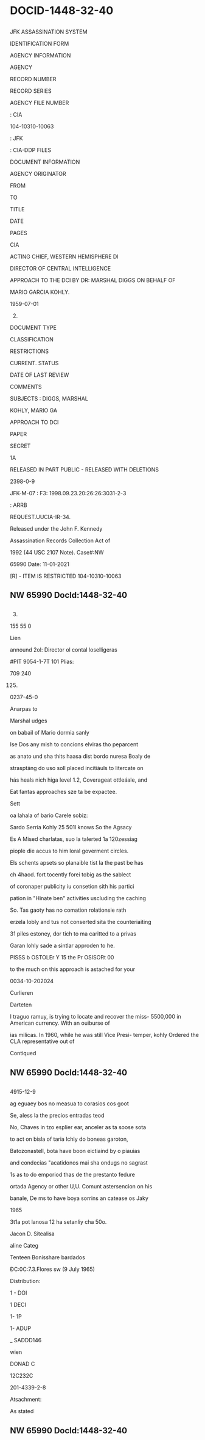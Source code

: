 # DOCID-1448-32-40

##
JFK ASSASSINATION SYSTEM

IDENTIFICATION FORM

AGENCY INFORMATION

AGENCY

RECORD NUMBER

RECORD SERIES

AGENCY FILE NUMBER

: CIA

104-10310-10063

: JFK

: CIA-DDP FILES

DOCUMENT INFORMATION

AGENCY ORIGINATOR

FROM

TO

TITLE

DATE

PAGES

CIA

ACTING CHIEF, WESTERN HEMISPHERE DI

DIRECTOR OF CENTRAL INTELLIGENCE

APPROACH TO THE DCI BY DR: MARSHAL DIGGS ON BEHALF OF

MARIO GARCIA KOHLY.

1959-07-01

2.

DOCUMENT TYPE

CLASSIFICATION

RESTRICTIONS

CURRENT. STATUS

DATE OF LAST REVIEW

COMMENTS

SUBJECTS : DIGGS, MARSHAL

KOHLY, MARIO GA

APPROACH TO DCI

PAPER

SECRET

1A

RELEASED IN PART PUBLIC - RELEASED WITH DELETIONS

2398-0-9

JFK-M-07 : F3: 1998.09.23.20:26:26:3031-2-3

: ARRB

REQUEST.UUCIA-IR-34.

Released under the John F. Kennedy

Assassination Records Collection Act of

1992 (44 USC 2107 Note). Case#:NW

65990 Date: 11-01-2021

[R] - ITEM IS RESTRICTED 104-10310-10063

NW 65990 Docld:1448-32-40
---

##
3.

155 55 0

Lien

annound 2ol: Director ol contal loselligeras

#PIT 9054-1-7T 101 Plias:

709 240

125.

0237-45-0

Anarpas to

Marshal udges

on babail of Mario dormia sanly

Ise Dos any mish to concions elviras tho peparcent

as anato und sha thits haasa dist bordo nuresa Boaly de

strasptáng do uso soll placed incitiáuls to litercate on

hás heals nich higa level 1.2, Coverageat ottleáale, and

Eat fantas approaches sze ta be expactee.

Sett

oa lahala of bario Carele sobiz:

Sardo Serria Kohly 25 501l knows So the Agsacy

Es A Mised charlatas, suo la talerted 1a 120zessiag

piople die accus to him loral goverment circles.

Els schents apsets so planaible tist la the past be has

ch 4haod. fort tocently forei tobig as the sablect

of coronaper publicity iu consetion sith his partici

pation in "Hinate ben" activities uscluding the caching

So. Tas gaoty has no comation rolationsie rath

erzela lobly and tus not conserted sita the counteriaiting

31 piles estoney, dor tich to ma caritted to a privas

Garan lohly sade a sintlar approden to he.

PISSS b OSTOLEr Y 15 the Pr OSISORt 00

to the much on this approach is astached for your

0034-10-202024

Curlieren

Darteten

I traguo ramuy, is trying to locate and recover the miss- 5500,000 in American currency. With an ouiburse of

ias milicas. In 1960, while he was still Vice Presi- temper, kohly Ordered the CLA representative out of

Contiqued

NW 65990 Docld:1448-32-40
---

##
4915-12-9

ag eguaey bos no measua to corasios cos goot

Se, aless la the precios entradas teod

No, Chaves in tzo esplier ear, anceler as ta soose sota

to act on bisla of taria lchly do boneas garoton,

Batozonastell, bota have boon eictiaind by o piauias

and condecias "acatidonos mai sha ondugs no sagrast

1s as to do emporiod thas de the prestanto fedure

ortada Agency or other U,U. Comunt astersencion on his

banale, De ms to have boya sorrins an catease os Jaky

1965

3t1a pot lanosa 12 ha setanliy cha 50o.

Jacon D. Sitealisa

aline Categ

Tenteen Bonisshare bardados

ĐC:0C:7.3.Flores sw (9 July 1965)

Distribution:

1 - DOI

1 DECI

1- 1P

1- ADUP

_ SADDD146

wien

DONAD C

12C232C

201-4339-2-8

Atsachment:

As stated

NW 65990 Docld:1448-32-40
---

